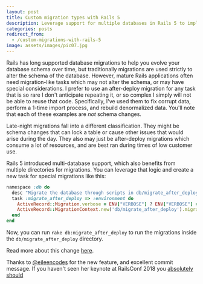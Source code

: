 ```yaml
---
layout: post
title: Custom migration types with Rails 5
description: Leverage support for multiple databases in Rails 5 to implement custom migration types for post-deploy migrations, or for scheduled migrations.
categories: posts
redirect_from:
  - /custom-migrations-with-rails-5
image: assets/images/pic07.jpg
---
```


Rails has long supported database migrations to help you evolve your database schema over time, but traditionally migrations are used strictly to alter the schema of the database.
However, mature Rails applications often need migration-like tasks which may not alter the schema, or may have special considerations.
I prefer to use an after-deploy migration for any task that is so rare I don't anticipate repeating it, or so complex I simply will not be able to reuse that code. Specifically, I've used them to fix corrupt data, perform a 1-time import process, and rebuild denormalized data. You'll note that each of these examples are *not* schema changes.

Late-night migrations fall into a different classification. They might be schema changes that can lock a table or cause other issues that would arise during the day. They also may just be after-deploy migrations which consume a lot of resources, and are best ran during times of low customer use.

Rails 5 introduced multi-database support, which also benefits from multiple directories for migrations. You can leverage
that logic and create a new task for special migrations like this:

```ruby
namespace :db do
  desc "Migrate the database through scripts in db/migrate_after_deploy. Target specific version with VERSION=x. Turn off output with VERBOSE=false."
  task :migrate_after_deploy => :environment do
    ActiveRecord::Migration.verbose = ENV["VERBOSE"] ? ENV["VERBOSE"] == "true" : true
    ActiveRecord::MigrationContext.new('db/migrate_after_deploy').migrate(ENV["VERSION"] ? ENV["VERSION"].to_i : nil)
  end
end
```

Now, you can run `rake db:migrate_after_deploy` to run the migrations inside the `db/migrate_after_deploy` directory.

Read more about this change [here](https://github.com/rails/rails/commit/a2827ec9811b5012e8e366011fd44c8eb53fc714).

Thanks to [@eileencodes](https://github.com/eileencodes) for the new feature, and excellent commit message. If you haven't seen her keynote at RailsConf 2018 you [absolutely should](https://www.youtube.com/watch?v=8evXWvM4oXM)
